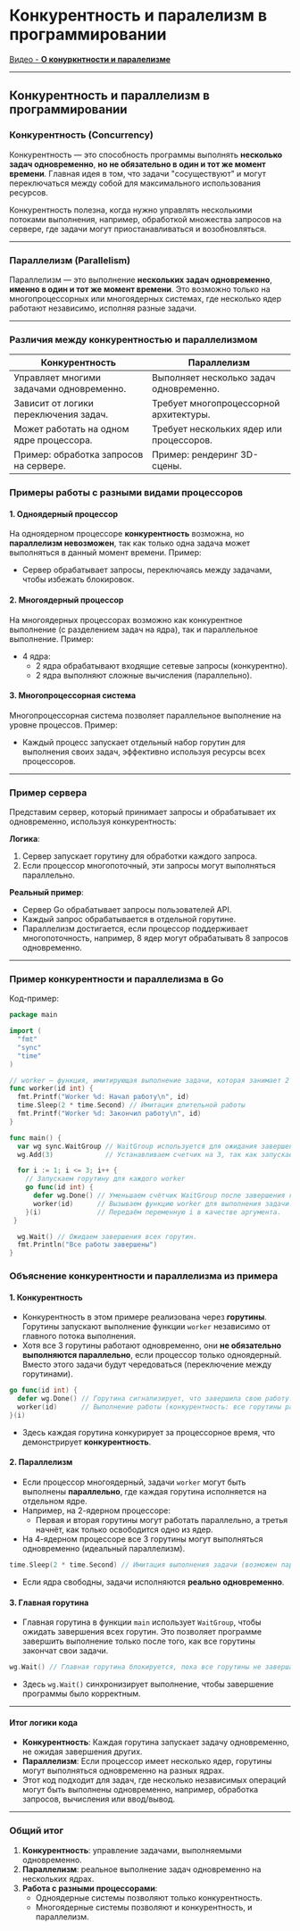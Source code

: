 # Конкурентность и паралелизм в программировании

[Видео - **О конуркнтности и паралелизме**](paral_concur_cs_GO.md)

---

## Конкурентность и параллелизм в программировании

### Конкурентность (Concurrency)

Конкурентность — это способность программы выполнять **несколько задач одновременно**, **но не обязательно в один и тот же момент времени**. Главная идея в том, что задачи "сосуществуют" и могут переключаться между собой для максимального использования ресурсов.

Конкурентность полезна, когда нужно управлять несколькими потоками выполнения, например, обработкой множества запросов на сервере, где задачи могут приостанавливаться и возобновляться.

---

### Параллелизм (Parallelism)

Параллелизм — это выполнение **нескольких задач одновременно**, **именно в один и тот же момент времени**. Это возможно только на многопроцессорных или многоядерных системах, где несколько ядер работают независимо, исполняя разные задачи.

---

### Различия между конкурентностью и параллелизмом

| **Конкурентность**                          | **Параллелизм**                          |
|---------------------------------------------|------------------------------------------|
| Управляет многими задачами одновременно.    | Выполняет несколько задач одновременно.  |
| Зависит от логики переключения задач.       | Требует многопроцессорной архитектуры.   |
| Может работать на одном ядре процессора.    | Требует нескольких ядер или процессоров. |
| Пример: обработка запросов на сервере.      | Пример: рендеринг 3D-сцены.              |

### Примеры работы с разными видами процессоров

#### 1. **Одноядерный процессор**

На одноядерном процессоре **конкурентность** возможна, но **параллелизм невозможен**, так как только одна задача может выполняться в данный момент времени. Пример:

- Сервер обрабатывает запросы, переключаясь между задачами, чтобы избежать блокировок.

#### 2. **Многоядерный процессор**

На многоядерных процессорах возможно как конкурентное выполнение (с разделением задач на ядра), так и параллельное выполнение. Пример:

- 4 ядра:
  - 2 ядра обрабатывают входящие сетевые запросы (конкурентно).
  - 2 ядра выполняют сложные вычисления (параллельно).

#### 3. **Многопроцессорная система**

Многопроцессорная система позволяет параллельное выполнение на уровне процессов. Пример:

- Каждый процесс запускает отдельный набор горутин для выполнения своих задач, эффективно используя ресурсы всех процессоров.

---

### Пример сервера

Представим сервер, который принимает запросы и обрабатывает их одновременно, используя конкурентность:

**Логика**:

1. Сервер запускает горутину для обработки каждого запроса.
2. Если процессор многопоточный, эти запросы могут выполняться параллельно.

**Реальный пример**:

- Сервер Go обрабатывает запросы пользователей API.
- Каждый запрос обрабатывается в отдельной горутине.
- Параллелизм достигается, если процессор поддерживает многопоточность, например, 8 ядер могут обрабатывать 8 запросов одновременно.

---

### Пример конкурентности и параллелизма в Go

Код-пример:  

```go
package main

import (
  "fmt"
  "sync"
  "time"
)

// worker — функция, имитирующая выполнение задачи, которая занимает 2 секунды.
func worker(id int) {
  fmt.Printf("Worker %d: Начал работу\n", id)
  time.Sleep(2 * time.Second) // Имитация длительной работы
  fmt.Printf("Worker %d: Закончил работу\n", id)
}

func main() {
  var wg sync.WaitGroup // WaitGroup используется для ожидания завершения всех горутин.
  wg.Add(3)             // Устанавливаем счетчик на 3, так как запускаем 3 горутины.

  for i := 1; i <= 3; i++ {
    // Запускаем горутину для каждого worker
    go func(id int) {
      defer wg.Done() // Уменьшаем счётчик WaitGroup после завершения горутины.
      worker(id)      // Вызываем функцию worker для выполнения задачи.
    }(i)              // Передаём переменную i в качестве аргумента.
 }

  wg.Wait() // Ожидаем завершения всех горутин.
  fmt.Println("Все работы завершены")
}
```

### Объяснение конкурентности и параллелизма из примера

#### 1. Конкурентность

- Конкурентность в этом примере реализована через **горутины**. Горутины запускают выполнение функции `worker` независимо от главного потока выполнения.
- Хотя все 3 горутины работают одновременно, они **не обязательно выполняются параллельно**, если процессор только одноядерный. Вместо этого задачи будут чередоваться (переключение между горутинами).

```go
go func(id int) {
  defer wg.Done() // Горутина сигнализирует, что завершила свою работу.
  worker(id)      // Выполнение работы (конкурентность: все горутины работают одновременно).
}(i)
```

- Здесь каждая горутина конкурирует за процессорное время, что демонстрирует **конкурентность**.

#### 2. Параллелизм

- Если процессор многоядерный, задачи `worker` могут быть выполнены **параллельно**, где каждая горутина исполняется на отдельном ядре.
- Например, на 2-ядерном процессоре:
  - Первая и вторая горутины могут работать параллельно, а третья начнёт, как только освободится одно из ядер.
- На 4-ядерном процессоре все 3 горутины могут выполняться одновременно (идеальный параллелизм).

```go
time.Sleep(2 * time.Second) // Имитация выполнения задачи (возможен параллелизм, если есть свободные ядра).
```

- Если ядра свободны, задачи исполняются **реально одновременно**.

#### 3. Главная горутина

- Главная горутина в функции `main` использует `WaitGroup`, чтобы ожидать завершения всех горутин. Это позволяет программе завершить выполнение только после того, как все горутины закончат свои задачи.

```go
wg.Wait() // Главная горутина блокируется, пока все горутины не завершатся (синхронизация конкурентных задач).
```

- Здесь `wg.Wait()` синхронизирует выполнение, чтобы завершение программы было корректным.

---

#### Итог логики кода

- **Конкурентность**: Каждая горутина запускает задачу одновременно, не ожидая завершения других.
- **Параллелизм**: Если процессор имеет несколько ядер, горутины могут выполняться одновременно на разных ядрах.
- Этот код подходит для задач, где несколько независимых операций могут быть выполнены одновременно, например, обработка запросов, вычисления или ввод/вывод.

---

### Общий итог

1. **Конкурентность**: управление задачами, выполняемыми одновременно.
2. **Параллелизм**: реальное выполнение задач одновременно на нескольких ядрах.
3. **Работа с разными процессорами**:
   - Одноядерные системы позволяют только конкурентность.
   - Многоядерные системы позволяют и конкурентность, и параллелизм.
